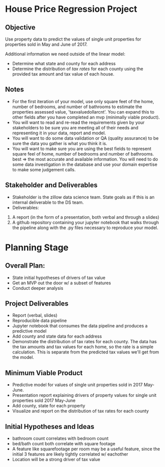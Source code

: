 # House Price Regression Project

## Objective
Use property data to predict the values of single unit properties for properties sold in May and June of 2017.

Additional information we need outside of the linear model:
- Determine what state and county for each address
- Determine the distribution of *tax rates* for each county using the provided tax amount and tax value of each house.

## Notes
- For the first iteration of your model, use only square feet of the home, number of bedrooms, and number of bathrooms to estimate the properties assessed value, 'taxvaluedollarcnt'. You can expand this to other fields after you have completed an mvp (minimally viable product).
- You will want to read and re-read the requirements given by your stakeholders to be sure you are meeting all of their needs and representing it in your data, report and model.
- You will want to do some data validation or QA (quality assurance) to be sure the data you gather is what you think it is.
- You will want to make sure you are using the best fields to represent square feel of home, number of bedrooms and number of bathrooms. best => the most accurate and available information. You will need to do some data investigation in the database and use your domain expertise to make some judgement calls.

## Stakeholder and Deliverables
- Stakeholder is the zillow data science team. State goals as if this is an internal deliverable to the DS team.
- Deliverables:
1. A report (in the form of a presentation, both verbal and through a slides)
2. A github repository containing your jupyter notebook that walks through the pipeline along with the .py files necessary to reproduce your model.

# Planning Stage

## Overall Plan:
- State initial hypotheses of drivers of tax value
- Get an MVP out the door w/ a subset of features 
- Conduct deeper analysis 

## Project Deliverables
- Report (verbal, slides)
- Reproducible data pipeline
- Jupyter notebook that consumes the data pipeline and produces a predictive model
- Add county and state data for each address
- Demonstrate the distribution of tax rates for each county. The data has the tax amounts and tax values for each home, so the rate is a simple calculation. This is separate from the predicted tax values we'll get from the model.

## Minimum Viable Product 
- Predictive model for values of single unit properties sold in 2017 May-June. 
- Presentation report explaining drivers of property values for single unit properties sold 2017 May-June
- Add county, state for each property
- Visualize and report on the distribution of tax rates for each county


## Initial Hypotheses and Ideas
- bathroom count correlates with bedroom count
- bed/bath count both correlate with square footage
- A feature like squarefootage per room may be a useful feature, since the initial 3 features are likely tightly correlated w/ eachother
- Location will be a strong driver of tax value